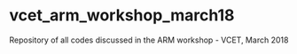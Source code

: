 # vcet_arm_workshop_march18
Repository of all codes discussed in the ARM workshop - VCET, March 2018
